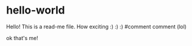 # hello-world

Hello! This is a read-me file. 
How exciting :) :) :) 
#comment comment (lol)

ok that's me!
